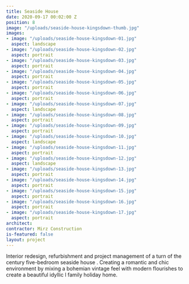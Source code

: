 ```yaml
---
title: Seaside House
date: 2020-09-17 00:02:00 Z
position: 8
image: "/uploads/seaside-house-kingsdown-thumb.jpg"
images:
- image: "/uploads/seaside-house-kingsdown-01.jpg"
  aspect: landscape
- image: "/uploads/seaside-house-kingsdown-02.jpg"
  aspect: portrait
- image: "/uploads/seaside-house-kingsdown-03.jpg"
  aspect: portrait
- image: "/uploads/seaside-house-kingsdown-04.jpg"
  aspect: portrait
- image: "/uploads/seaside-house-kingsdown-05.jpg"
  aspect: portrait
- image: "/uploads/seaside-house-kingsdown-06.jpg"
  aspect: portrait
- image: "/uploads/seaside-house-kingsdown-07.jpg"
  aspect: landscape
- image: "/uploads/seaside-house-kingsdown-08.jpg"
  aspect: portrait
- image: "/uploads/seaside-house-kingsdown-09.jpg"
  aspect: portrait
- image: "/uploads/seaside-house-kingsdown-10.jpg"
  aspect: landscape
- image: "/uploads/seaside-house-kingsdown-11.jpg"
  aspect: portrait
- image: "/uploads/seaside-house-kingsdown-12.jpg"
  aspect: landscape
- image: "/uploads/seaside-house-kingsdown-13.jpg"
  aspect: portrait
- image: "/uploads/seaside-house-kingsdown-14.jpg"
  aspect: portrait
- image: "/uploads/seaside-house-kingsdown-15.jpg"
  aspect: portrait
- image: "/uploads/seaside-house-kingsdown-16.jpg"
  aspect: portrait
- image: "/uploads/seaside-house-kingsdown-17.jpg"
  aspect: portrait
architect: 
contractor: Mirz Construction
is-featured: false
layout: project
---
```


Interior redesign, refurbishment and project management of a turn of the century five-bedroom seaside house . Creating a romantic and chic environment by mixing a bohemian vintage feel with modern flourishes to create a beautiful idyllic l family holiday home.